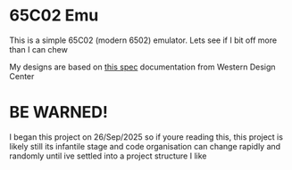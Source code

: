 # 65C02 Emu

This is a simple 65C02 (modern 6502) emulator. Lets see if I bit off more than I can chew

My designs are based on [this spec](https://www.westerndesigncenter.com/wdc/documentation/w65c02s.pdf) documentation from Western Design Center

# BE WARNED!

I began this project on 26/Sep/2025 so if youre reading this, this project is likely still its infantile stage and code organisation can change rapidly and randomly until ive settled into a project structure I like